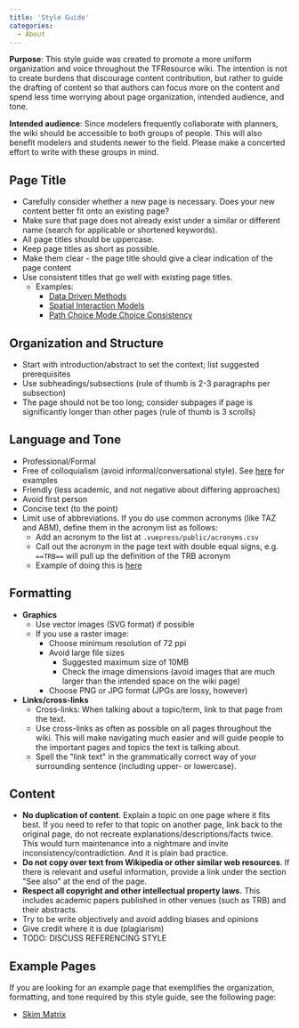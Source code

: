 ```yaml
---
title: 'Style Guide'
categories:
  - About
---
```


**Purpose**: This style guide was created to promote a more uniform organization and voice throughout the TFResource wiki. The intention is not to create burdens that discourage content contribution, but rather to guide the drafting of content so that authors can focus more on the content and spend less time worrying about page organization, intended audience, and tone. 

**Intended audience**: Since modelers frequently collaborate with planners, the wiki should be accessible to both groups of people. This will also benefit modelers and students newer to the field. Please make a concerted effort to write with these groups in mind.

## Page Title
- Carefully consider whether a new page is necessary. Does your new content better fit onto an existing page?
- Make sure that page does not already exist under a similar or different name (search for applicable or shortened keywords).
- All page titles should be uppercase. 
- Keep page titles as short as possible.
- Make them clear - the page title should give a clear indication of the page content
- Use consistent titles that go well with existing page titles. 
	- Examples:
		- [Data Driven Methods](https://tfresource.org/topics/Data_Driven_Methods.html)
		- [Spatial Interaction Models](https://tfresource.org/topics/Spatial_interaction_models.html)
		- [Path Choice Mode Choice Consistency](https://tfresource.org/topics/Path_Choice_Mode_choice_Consistency.html)

## Organization and Structure
- Start with introduction/abstract to set the context; list suggested prerequisites
- Use subheadings/subsections (rule of thumb is 2-3 paragraphs per subsection)
- The page should not be too long; consider subpages if page is significantly longer than other pages (rule of thumb is 3 scrolls)

## Language and Tone
- Professional/Formal
- Free of colloquialism (avoid informal/conversational style).  See [here](https://www.niu.edu/writingtutorial/style/formal-and-informal-style.shtml) for examples
- Friendly (less academic, and not negative about differing approaches)
- Avoid first person
- Concise text (to the point)
- Limit use of abbreviations. If you do use common acronyms (like TAZ and ABM), define them in the acronym list as follows:
	- Add an acronym to the list at `.vuepress/public/acronyms.csv`
	- Call out the acronym in the page text with double equal signs, e.g. `==TRB==` will pull up the definition of the TRB acronym
	- Example of doing this is [here](https://github.com/tfresource/website/commit/d49df8c41a169aa5c1841af6c2f0107a283796dc) 


## Formatting
- **Graphics**
	- Use vector images (SVG format) if possible
	- If you use a raster image:
		- Choose minimum resolution of 72 ppi
		- Avoid large file sizes
			- Suggested maximum size of 10MB
			- Check the image dimensions (avoid images that are much larger than the intended space on the wiki page)
		- Choose PNG or JPG format (JPGs are lossy, however)
- **Links/cross-links**
	- Cross-links: When talking about a topic/term, link to that page from the text. 
	- Use cross-links as often as possible on all pages throughout the wiki. This will make navigating much easier and will guide people to the important pages and topics the text is talking about.
	- Spell the "link text" in the grammatically correct way of your surrounding sentence (including upper- or lowercase). 

## Content
- **No duplication of content**. Explain a topic on one page where it fits best. If you need to refer to that topic on another page, link back to the original page, do not recreate explanations/descriptions/facts twice. This would turn maintenance into a nightmare and invite inconsistency/contradiction. And it is plain bad practice.
- **Do not copy over text from Wikipedia or other similar web resources**. If there is relevant and useful information, provide a link under the section "See also" at the end of the page.
- **Respect all copyright and other intellectual property laws.** This includes academic papers published in other venues (such as TRB) and their abstracts.
- Try to be write objectively and avoid adding biases and opinions
- Give credit where it is due (plagiarism)
- TODO: DISCUSS REFERENCING STYLE

## Example Pages
If you are looking for an example page that exemplifies the organization, formatting, and tone required by this style guide, see the following page:
- [Skim Matrix](https://tfresource.org/topics/Skim_Matrix.html )
